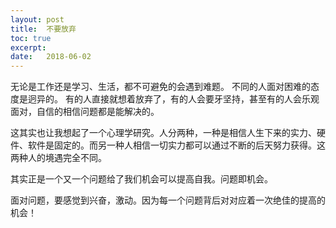 ```yaml
---
layout: post
title:  不要放弃
toc: true 
excerpt: 
date:   2018-06-02
---
```


无论是工作还是学习、生活，都不可避免的会遇到难题。
不同的人面对困难的态度是迥异的。
有的人直接就想着放弃了，有的人会要牙坚持，甚至有的人会乐观面对，自信的相信问题都是能解决的。

这其实也让我想起了一个心理学研究。人分两种，一种是相信人生下来的实力、硬件、软件是固定的。而另一种人相信一切实力都可以通过不断的后天努力获得。这两种人的境遇完全不同。

其实正是一个又一个问题给了我们机会可以提高自我。问题即机会。

面对问题，要感觉到兴奋，激动。因为每一个问题背后对对应着一次绝佳的提高的机会！

